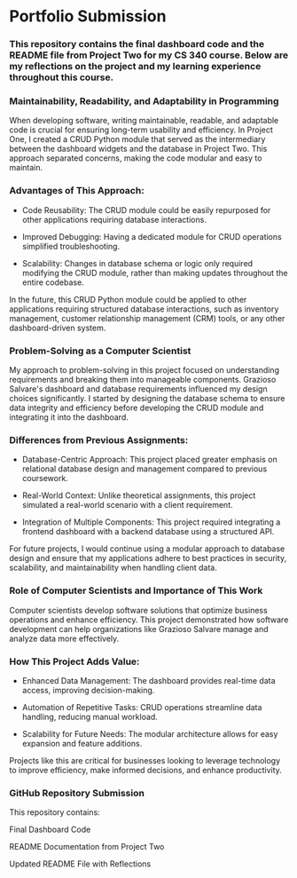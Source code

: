 # Portfolio Submission

### This repository contains the final dashboard code and the README file from Project Two for my CS 340 course. Below are my reflections on the project and my learning experience throughout this course.

### Maintainability, Readability, and Adaptability in Programming

When developing software, writing maintainable, readable, and adaptable code is crucial for ensuring long-term usability and efficiency. In Project One, I created a CRUD Python module that served as the intermediary between the dashboard widgets and the database in Project Two. This approach separated concerns, making the code modular and easy to maintain.

### Advantages of This Approach:

- Code Reusability: The CRUD module could be easily repurposed for other applications requiring database interactions.

- Improved Debugging: Having a dedicated module for CRUD operations simplified troubleshooting.

- Scalability: Changes in database schema or logic only required modifying the CRUD module, rather than making updates throughout the entire codebase.

In the future, this CRUD Python module could be applied to other applications requiring structured database interactions, such as inventory management, customer relationship management (CRM) tools, or any other dashboard-driven system.

### Problem-Solving as a Computer Scientist

My approach to problem-solving in this project focused on understanding requirements and breaking them into manageable components. Grazioso Salvare's dashboard and database requirements influenced my design choices significantly. I started by designing the database schema to ensure data integrity and efficiency before developing the CRUD module and integrating it into the dashboard.

### Differences from Previous Assignments:

- Database-Centric Approach: This project placed greater emphasis on relational database design and management compared to previous coursework.

- Real-World Context: Unlike theoretical assignments, this project simulated a real-world scenario with a client requirement.

- Integration of Multiple Components: This project required integrating a frontend dashboard with a backend database using a structured API.

For future projects, I would continue using a modular approach to database design and ensure that my applications adhere to best practices in security, scalability, and maintainability when handling client data.

### Role of Computer Scientists and Importance of This Work

Computer scientists develop software solutions that optimize business operations and enhance efficiency. This project demonstrated how software development can help organizations like Grazioso Salvare manage and analyze data more effectively.

### How This Project Adds Value:

- Enhanced Data Management: The dashboard provides real-time data access, improving decision-making.

- Automation of Repetitive Tasks: CRUD operations streamline data handling, reducing manual workload.

- Scalability for Future Needs: The modular architecture allows for easy expansion and feature additions.

Projects like this are critical for businesses looking to leverage technology to improve efficiency, make informed decisions, and enhance productivity.

### GitHub Repository Submission

This repository contains:

Final Dashboard Code

README Documentation from Project Two

Updated README File with Reflections
